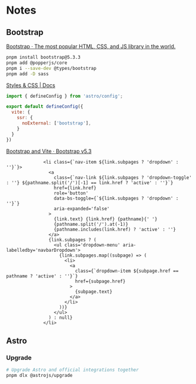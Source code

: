 # Notes

## Bootstrap

[Bootstrap · The most popular HTML, CSS, and JS library in the world.](https://getbootstrap.com/)

```bash
pnpm install bootstrap@5.3.3
pnpm add @popperjs/core
pnpm i --save-dev @types/bootstrap
pnpm add -D sass
```

[Styles & CSS | Docs](https://docs.astro.build/en/guides/styling/)

```js
import { defineConfig } from 'astro/config';

export default defineConfig({
  vite: {
    ssr: {
      noExternal: ['bootstrap'],
    }
  }
})
```

[Bootstrap and Vite · Bootstrap v5.3](https://getbootstrap.com/docs/5.3/getting-started/vite/)

```astro
              <li class={`nav-item ${link.subpages ? 'dropdown' : ''}`}>
                <a
                  class={`nav-link ${link.subpages ? 'dropdown-toggle' : ''} ${pathname.split('/')[-1] == link.href ? 'active' : ''}`}
                  href={link.href}
                  role='button'
                  data-bs-toggle={`${link.subpages ? 'dropdown' : ''}`}
                  aria-expanded='false'
                >
                  {link.text} {link.href} {pathname}{' '}
                  {pathname.split('/').at(-1)}
                  {pathname.includes(link.href) ? 'active' : ''}
                </a>
                {link.subpages ? (
                  <ul class='dropdown-menu' aria-labelledby='navbarDropdown'>
                    {link.subpages.map((subpage) => (
                      <li>
                        <a
                          class={`dropdown-item ${subpage.href == pathname ? 'active' : ''}`}
                          href={subpage.href}
                        >
                          {subpage.text}
                        </a>
                      </li>
                    ))}
                  </ul>
                ) : null}
              </li>
```

## Astro

### Upgrade

```bash
# Upgrade Astro and official integrations together
pnpm dlx @astrojs/upgrade
```
